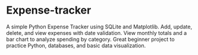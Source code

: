 # Expense-tracker
A simple Python Expense Tracker using SQLite and Matplotlib. Add, update, delete, and view expenses with date validation. View monthly totals and a bar chart to analyze spending by category. Great beginner project to practice Python, databases, and basic data visualization.
